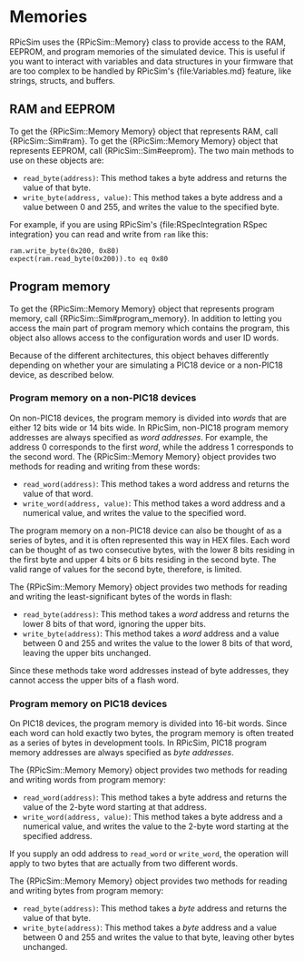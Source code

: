 Memories
====

RPicSim uses the {RPicSim::Memory} class to provide access to the RAM, EEPROM, and program memories of the simulated device.
This is useful if you want to interact with variables and data structures in your firmware that are too complex to be handled by RPicSim's {file:Variables.md} feature, like strings, structs, and buffers.

RAM and EEPROM
----

To get the {RPicSim::Memory Memory} object that represents RAM, call {RPicSim::Sim#ram}.
To get the {RPicSim::Memory Memory} object that represents EEPROM, call {RPicSim::Sim#eeprom}.
The two main methods to use on these objects are:

* `read_byte(address)`: This method takes a byte address and returns the value of that byte.
* `write_byte(address, value)`: This method takes a byte address and a value between 0 and 255, and writes the value to the specified byte.

For example, if you are using RPicSim's {file:RSpecIntegration RSpec integration} you can read and write from `ram` like this:

    ram.write_byte(0x200, 0x80)
    expect(ram.read_byte(0x200)).to eq 0x80


Program memory
----

To get the {RPicSim::Memory Memory} object that represents program memory, call {RPicSim::Sim#program_memory}.
In addition to letting you access the main part of program memory which contains the program, this object also allows access to the configuration words and user ID words.

Because of the different architectures, this object behaves differently depending on whether your are simulating a PIC18 device or a non-PIC18 device, as described below.

### Program memory on a non-PIC18 devices

On non-PIC18 devices, the program memory is divided into _words_ that are either 12 bits wide or 14 bits wide.
In RPicSim, non-PIC18 program memory addresses are always specified as _word addresses_.
For example, the address 0 corresponds to the first _word_, while the address 1 corresponds to the second word.
The {RPicSim::Memory Memory} object provides two methods for reading and writing from these words:

* `read_word(address)`: This method takes a word address and returns the value of that word.
* `write_word(address, value)`: This method takes a word address and a numerical value, and writes the value to the specified word.

The program memory on a non-PIC18 device can also be thought of as a series of bytes, and it is often represented this way in HEX files.
Each word can be thought of as two consecutive bytes, with the lower 8 bits residing in the first byte and upper 4 bits or 6 bits residing in the second byte.
The valid range of values for the second byte, therefore, is limited.

The {RPicSim::Memory Memory} object provides two methods for reading and writing the least-significant bytes of the words in flash:

* `read_byte(address)`: This method takes a _word_ address and returns the lower 8 bits of that word, ignoring the upper bits.
* `write_byte(address)`: This method takes a _word_ address and a value between 0 and 255 and writes the value to the lower 8 bits of that word, leaving the upper bits unchanged.

Since these methods take word addresses instead of byte addresses, they cannot access the upper bits of a flash word.


### Program memory on PIC18 devices

On PIC18 devices, the program memory is divided into 16-bit words.
Since each word can hold exactly two bytes, the program memory is often treated as a series of bytes in development tools.
In RPicSim, PIC18 program memory addresses are always specified as _byte addresses_.

The {RPicSim::Memory Memory} object provides two methods for reading and writing words from program memory:

* `read_word(address)`: This method takes a byte address and returns the value of the 2-byte word starting at that address.
* `write_word(address, value)`: This method takes a byte address and a numerical value, and writes the value to the 2-byte word starting at the specified address.

If you supply an odd address to `read_word` or `write_word`, the operation will apply to two bytes that are actually from two different words.

The {RPicSim::Memory Memory} object provides two methods for reading and writing bytes from program memory:

* `read_byte(address)`: This method takes a _byte_ address and returns the value of that byte.
* `write_byte(address)`: This method takes a _byte_ address and a value between 0 and 255 and writes the value to that byte, leaving other bytes unchanged.
